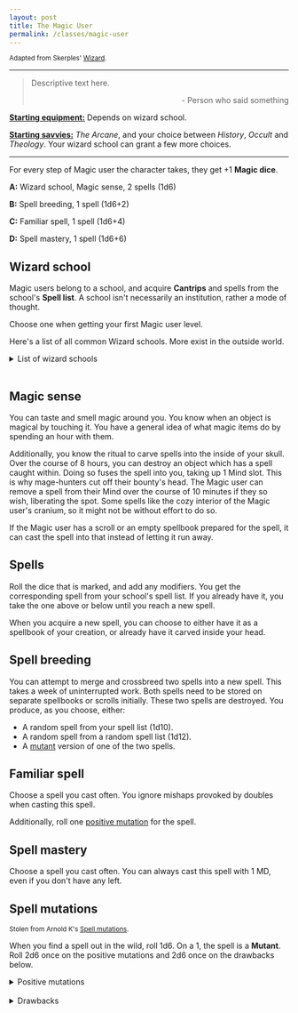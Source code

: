 ```yaml
---
layout: post
title: The Magic User
permalink: /classes/magic-user
---
```

<small>Adapted from Skerples' [Wizard](https://coinsandscrolls.blogspot.com/2017/07/osr-class-wizards.html).</small>

***

>Descriptive text here.
>
><p style="text-align: right">- Person who said something</p>

<b><u>Starting equipment:</u></b> Depends on wizard school.

<b><u>Starting savvies:</u></b> <i>The Arcane</i>, and your choice between <i>History</i>, <i>Occult</i> and <i>Theology</i>. Your wizard school can grant a few more choices.

***

For every step of Magic user the character takes, they get +1 <b>Magic dice</b>.

<b>A:</b> Wizard school, Magic sense, 2 spells (1d6)

<b>B:</b> Spell breeding, 1 spell (1d6+2)

<b>C:</b> Familiar spell, 1 spell (1d6+4)

<b>D:</b> Spell mastery, 1 spell (1d6+6)

## Wizard school
Magic users belong to a school, and acquire <b>Cantrips</b> and spells from the school's <b>Spell list</b>. A school isn't necessarily an institution, rather a mode of thought.

Choose one when getting your first Magic user level.

Here's a list of all common Wizard schools. More exist in the outside world.
<details markdown="1">
<summary>List of wizard schools</summary>
*  <b>[Orthodox](https://coinsandscrolls.blogspot.com/2017/07/osr-class-wizards.html).</b>
</details>
<br>

## Magic sense
You can taste and smell magic around you. You know when an object is magical by touching it. You have a general idea of what magic items do by spending an hour with them.

Additionally, you know the ritual to carve spells into the inside of your skull. Over the course of 8 hours, you can destroy an object which has a spell caught within. Doing so fuses the spell into you, taking up 1 Mind slot. This is why mage-hunters cut off their bounty's head. The Magic user can remove a spell from their Mind over the course of 10 minutes if they so wish, liberating the spot. Some spells like the cozy interior of the Magic user's cranium, so it might not be without effort to do so.

If the Magic user has a scroll or an empty spellbook prepared for the spell, it can cast the spell into that instead of letting it run away.

## Spells
Roll the dice that is marked, and add any modifiers. You get the corresponding spell from your school's spell list. If you already have it, you take the one above or below until you reach a new spell.

When you acquire a new spell, you can choose to either have it as a spellbook of your creation, or already have it carved inside your head.

## Spell breeding
You can attempt to merge and crossbreed two spells into a new spell. This takes a week of uninterrupted work. Both spells need to be stored on separate spellbooks or scrolls initially. These two spells are destroyed. You produce, as you choose, either:
*  A random spell from your spell list (1d10).
*  A random spell from a random spell list (1d12).
*  A [mutant](https://bartapapa.github.io/legend/classes/magic-user#spell-mutations) version of one of the two spells.

## Familiar spell
Choose a spell you cast often. You ignore mishaps provoked by doubles when casting this spell.

Additionally, roll one [positive mutation](https://bartapapa.github.io/legend/classes/magic-user#spell-mutations) for the spell.

## Spell mastery
Choose a spell you cast often. You can always cast this spell with 1 MD, even if you don't have any left.

## Spell mutations
<small>Stolen from Arnold K's [Spell mutations](https://goblinpunch.blogspot.com/2016/05/mutant-spells.html).</small>

When you find a spell out in the wild, roll 1d6. On a 1, the spell is a <b>Mutant</b>. Roll 2d6 once on the positive mutations and 2d6 once on the drawbacks below.
<details markdown="1">
<summary>Positive mutations</summary>
<b>2: Improved stability.</b> When rolling MD to cast this spell, you can roll one of the used die to one of its sides.

<b>3: Improved subtlety.</b> Nobody can tell if you're casting this spell.

<b>4: Improved strength.</b> The spell has a boon on attack or power rolls.

<b>5: Improved effect.</b> The spell does more of what it already does. 1d6 becomes 2d6 or 1d6+2, whatever.

<b>6: Improved range.</b> Range is increased by one step.

<b>7: Doubled.</b> Roll twice on this table. Reroll 7s.

<b>8: Improved duration.</b> Duration is doubled.

<b>9: Improved area of effect.</b> Area is increased by one step. Group now affects a Room, Room now affects a House, House now affects a Castle, etc.

<b>10: Improved applicability.</b> Spell can be more broadly applied. Charm beast becomes Charm creature, for example.

<b>11: Improved control.</b> Spell can now be more fine-tuned, such as leaving gaps in a fireball.

<b>12: Sentient.</b> The spell is much smarter than normal. It can act on its own and talk to you. If it is angry, it might not cast. If it is pleased, it might be enhanced in some way.
</details>
<br>
<details markdown="1">
<summary>Drawbacks</summary>
<b>2: Catalyst.</b> The spell needs a certain kind of useless item or consumable reagent to be cast. This object always takes up an Inventory slot.

<b>3: Obvious.</b> The spell needs very marked motions or sounds to be cast, like screaming at the top of your lungs or russian dancing.

<b>4: Weak.</b> The spell has a bane on power or attack rolls.

<b>5: Worsened effect.</b> The spell does less of what it already does. 1d6 becomes 1d3 or whatever.

<b>6: Worsened range.</b> Range is decreased by one step.

<b>7: Doubled.</b> Roll twice on this table. Reroll 7s.

<b>8: Worsened applicability.</b> Spell is more narrowly applied. Charm beast becomes Charm dog.

<b>9: Lazy.</b> The spell takes effect 1 round later.

<b>10: Aneurysm.</b> The spell deals [dice] damage to the user.

<b>11: Exhausting.</b> You are stunned for the next turn after casting this spell.

<b>12: Erratic.</b> The spell has a 3-in-6 risk of going off in a random direction or affecting random targets.
</details>
